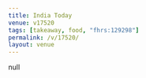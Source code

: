 ```yaml
---
title: India Today
venue: v17520
tags: [takeaway, food, "fhrs:129298"]
permalink: /v/17520/
layout: venue
---
```

null